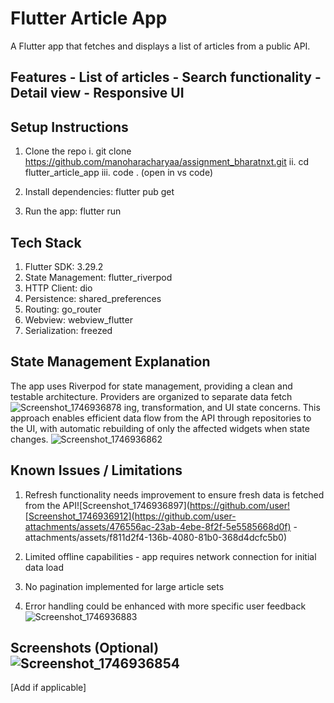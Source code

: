 # Flutter Article App 
 
A Flutter app that fetches and displays a list of articles from a public 
API. 
 
## Features - List of articles - Search functionality - Detail view - Responsive UI 
 
## Setup Instructions 
1. Clone the repo
   i. git clone https://github.com/manoharacharyaa/assignment_bharatnxt.git
   ii. cd flutter_article_app
   iii. code . (open in vs code) 
 
3. Install dependencies: 
   flutter pub get 
 
4. Run the app: 
   flutter run 
 
## Tech Stack  
1. Flutter SDK: 3.29.2
2. State Management: flutter_riverpod
3. HTTP Client: dio
4. Persistence: shared_preferences
5. Routing: go_router
6. Webview: webview_flutter
7. Serialization: freezed
 
 
 
## State Management Explanation 
The app uses Riverpod for state management, providing a clean and testable architecture. Providers are organized to separate data fetch![Screenshot_1746936878](https://github.com/user-attachments/assets/2143fd15-674b-4594-8481-74c4c637897e)
ing, transformation, and UI state concerns. This approach enables efficient data flow from the API through repositories to the UI, with automatic rebuilding of only the affected widgets when state changes.
 ![Screenshot_1746936862](https://github.com/user-attachments/assets/3c1f414f-05fc-4c9e-9dd3-98d574a3b916)

## Known Issues / Limitations 
1. Refresh functionality needs improvement to ensure fresh data is fetched from the API![Screenshot_1746936897](https://github.com/user![Screenshot_1746936912](https://github.com/user-attachments/assets/476556ac-23ab-4ebe-8f2f-5e5585668d0f)
-attachments/assets/f811d2f4-136b-4080-81b0-368d4dcfc5b0)

2. Limited offline capabilities - app requires network connection for initial data load
3. No pagination implemented for large article sets
4. Error handling could be enhanced with more specific user feedback![Screenshot_1746936883](https://github.com/user-attachments/assets/ff24ee2e-3aeb-4e2a-94d1-fbf6326ba95e)


 
## Screenshots (Optional) ![Screenshot_1746936854](https://github.com/user-attachments/assets/fbab480d-aa72-4f74-8873-e6adbf3bd379)

[Add if applicable] 
